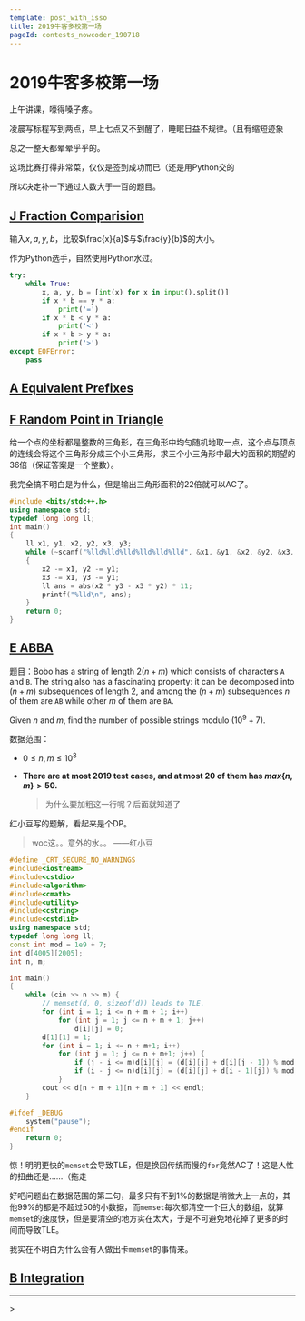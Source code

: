 ```yaml
---
template: post_with_isso
title: 2019牛客多校第一场
pageId: contests_nowcoder_190718
---
```


# 2019牛客多校第一场

上午讲课，嚎得嗓子疼。

凌晨写标程写到两点，早上七点又不到醒了，睡眠日益不规律。（且有缩短迹象

总之一整天都晕晕乎乎的。

这场比赛打得非常菜，仅仅是签到成功而已（还是用Python交的

所以决定补一下通过人数大于一百的题目。

## [J Fraction Comparision](https://ac.nowcoder.com/acm/contest/881/J)
输入$x,a,y,b$，比较$\frac{x}{a}$与$\frac{y}{b}$的大小。

作为Python选手，自然使用Python水过。

```python
try:
    while True:
        x, a, y, b = [int(x) for x in input().split()]
        if x * b == y * a:
            print('=')
        if x * b < y * a:
            print('<')
        if x * b > y * a:
            print('>')
except EOFError:
    pass
```

## [A Equivalent Prefixes](https://ac.nowcoder.com/acm/contest/881/A)



## [F Random Point in Triangle](https://ac.nowcoder.com/acm/contest/881/F)

给一个点的坐标都是整数的三角形，在三角形中均匀随机地取一点，这个点与顶点的连线会将这个三角形分成三个小三角形，求三个小三角形中最大的面积的期望的36倍（保证答案是一个整数）。

我完全搞不明白是为什么，但是输出三角形面积的22倍就可以AC了。

```cpp
#include <bits/stdc++.h>
using namespace std;
typedef long long ll;
int main()
{
    ll x1, y1, x2, y2, x3, y3;
    while (~scanf("%lld%lld%lld%lld%lld%lld", &x1, &y1, &x2, &y2, &x3, &y3))
    {
        x2 -= x1, y2 -= y1;
        x3 -= x1, y3 -= y1;
        ll ans = abs(x2 * y3 - x3 * y2) * 11;
        printf("%lld\n", ans);
    }
    return 0;
}
```



## [E  ABBA](https://ac.nowcoder.com/acm/contest/881/E)

题目：Bobo has a string of length $2(n + m)$ which consists of characters `A` and `B`. The string also has a fascinating property: it can be decomposed into $(n + m)$ subsequences of length $2$, and among the $(n + m)$ subsequences $n$ of them are `AB`  while other $m$ of them are `BA`.

 Given $n$ and $m$, find the number of possible strings modulo $(10^9+7)$.  

数据范围：

- $0 \leq n, m \leq 10^3$

- **There are at most 2019 test cases, and at most 20 of them has $max\{n,m\}>50$.**  

  > 为什么要加粗这一行呢？后面就知道了

红小豆写的题解，看起来是个DP。

> woc这。。意外的水。。           ——红小豆

```cpp
#define _CRT_SECURE_NO_WARNINGS
#include<iostream>
#include<cstdio>
#include<algorithm>
#include<cmath>
#include<utility>
#include<cstring>
#include<cstdlib>
using namespace std;
typedef long long ll;
const int mod = 1e9 + 7;
int d[4005][2005];
int n, m;

int main()
{
	while (cin >> n >> m) {
        // memset(d, 0, sizeof(d)) leads to TLE.
		for (int i = 1; i <= n + m + 1; i++)
			for (int j = 1; j <= n + m + 1; j++)
				d[i][j] = 0;
		d[1][1] = 1;
		for (int i = 1; i <= n + m+1; i++)
			for (int j = 1; j <= n + m+1; j++) {
				if (j - i <= m)d[i][j] = (d[i][j] + d[i][j - 1]) % mod;
				if (i - j <= n)d[i][j] = (d[i][j] + d[i - 1][j]) % mod;
			}
		cout << d[n + m + 1][n + m + 1] << endl;
	}

#ifdef _DEBUG
	system("pause");
#endif
	return 0;
}
```

惊！明明更快的`memset`会导致TLE，但是换回传统而慢的`for`竟然AC了！这是人性的扭曲还是……（拖走

好吧问题出在数据范围的第二句，最多只有不到$1\%$的数据是稍微大上一点的，其他$99\%$的都是不超过$50$的小数据，而`memset`每次都清空一个巨大的数组，就算`memset`的速度快，但是要清空的地方实在太大，于是不可避免地花掉了更多的时间而导致TLE。

我实在不明白为什么会有人做出卡`memset`的事情来。

## [B Integration](https://ac.nowcoder.com/acm/contest/881/B)

<hr />
> <span id='poem'></span>

<div id="__comment"></div>
<script>$(function(){$.ajax('/api/poem?rnd='+Date.now()+Math.random()).done(function(data){$('#poem').text(data);});});</script>
